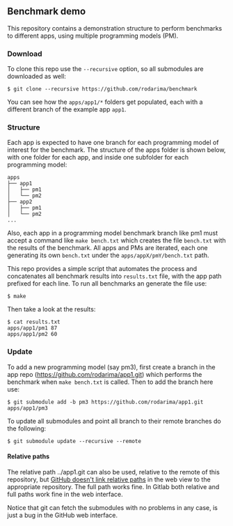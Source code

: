 ## Benchmark demo

This repository contains a demonstration structure to perform benchmarks to
different apps, using multiple programming models (PM).

### Download

To clone this repo use the `--recursive` option, so all submodules are
downloaded as well:

	$ git clone --recursive https://github.com/rodarima/benchmark

You can see how the `apps/app1/*` folders get populated, each with a different
branch of the example app `app1`.

### Structure

Each app is expected to have one branch for each programming model of interest
for the benchmark. The structure of the apps folder is shown below, with one
folder for each app, and inside one subfolder for each programming model:

	apps
	├── app1
	│   ├── pm1
	│   └── pm2
	├── app2
	│   ├── pm1
	│   └── pm2
	...

Also, each app in a programming model benchmark branch like pm1 must accept a
command like `make bench.txt` which creates the file `bench.txt` with the
results of the benchmark. All apps and PMs are iterated, each one generating
its own `bench.txt` under the `apps/appX/pmY/bench.txt` path.

This repo provides a simple script that automates the process and concatenates
all benchmark results into `results.txt` file, with the app path prefixed for
each line. To run all benchmarks an generate the file use:

	$ make

Then take a look at the results:

	$ cat results.txt
	apps/app1/pm1 87
	apps/app1/pm2 60

### Update

To add a new programming model (say pm3), first create a branch in the app repo
(https://github.com/rodarima/app1.git) which performs the benchmark when `make
bench.txt` is called. Then to add the branch here use:

	$ git submodule add -b pm3 https://github.com/rodarima/app1.git apps/app1/pm3

To update all submodules and point all branch to their remote branches do the
following:

	$ git submodule update --recursive --remote

#### Relative paths

The relative path ../app1.git can also be used, relative to the remote of this
repository, but [GitHub doesn't link relative paths][1] in the web view to the
appropriate repository. The full path works fine. In Gitlab both relative and
full paths work fine in the web interface.

Notice that git can fetch the submodules with no problems in any case, is just a
bug in the GitHub web interface.

[1]: https://github.community/t5/How-to-use-Git-and-GitHub/Support-Linking-Relative-URL-s-on-submodules/td-p/24650
